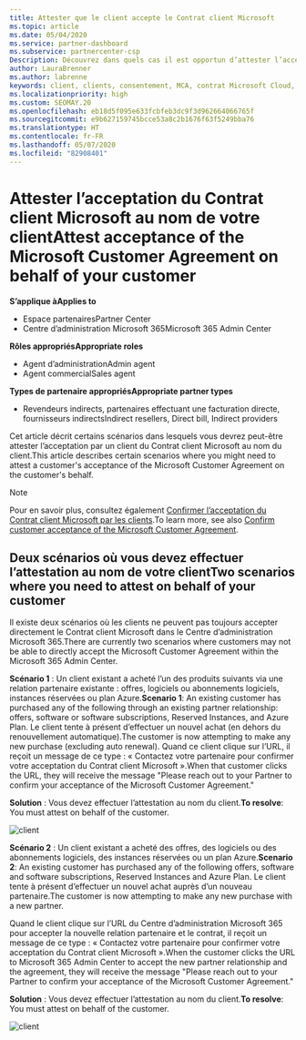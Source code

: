 ```yaml
---
title: Attester que le client accepte le Contrat client Microsoft
ms.topic: article
ms.date: 05/04/2020
ms.service: partner-dashboard
ms.subservice: partnercenter-csp
Description: Découvrez dans quels cas il est opportun d’attester l’acceptation du Contrat client Microsoft au nom de votre client.
author: LauraBrenner
ms.author: labrenne
keywords: client, clients, consentement, MCA, contrat Microsoft Cloud, Contrat client Microsoft, modèles d’accord client, attestation d’acceptation
ms.localizationpriority: high
ms.custom: SEOMAY.20
ms.openlocfilehash: eb18d5f095e633fcbfeb3dc9f3d962664066765f
ms.sourcegitcommit: e9b627159745bcce53a8c2b1676f63f5249bba76
ms.translationtype: HT
ms.contentlocale: fr-FR
ms.lasthandoff: 05/07/2020
ms.locfileid: "82908401"
---
```

# <a name="attest-acceptance-of-the-microsoft-customer-agreement-on-behalf-of-your-customer"></a><span data-ttu-id="d6e39-104">Attester l’acceptation du Contrat client Microsoft au nom de votre client</span><span class="sxs-lookup"><span data-stu-id="d6e39-104">Attest acceptance of the Microsoft Customer Agreement on behalf of your customer</span></span>

<span data-ttu-id="d6e39-105">**S’applique à**</span><span class="sxs-lookup"><span data-stu-id="d6e39-105">**Applies to**</span></span>

- <span data-ttu-id="d6e39-106">Espace partenaires</span><span class="sxs-lookup"><span data-stu-id="d6e39-106">Partner Center</span></span>
- <span data-ttu-id="d6e39-107">Centre d’administration Microsoft 365</span><span class="sxs-lookup"><span data-stu-id="d6e39-107">Microsoft 365 Admin Center</span></span>

<span data-ttu-id="d6e39-108">**Rôles appropriés**</span><span class="sxs-lookup"><span data-stu-id="d6e39-108">**Appropriate roles**</span></span>

- <span data-ttu-id="d6e39-109">Agent d’administration</span><span class="sxs-lookup"><span data-stu-id="d6e39-109">Admin agent</span></span>
- <span data-ttu-id="d6e39-110">Agent commercial</span><span class="sxs-lookup"><span data-stu-id="d6e39-110">Sales agent</span></span>

<span data-ttu-id="d6e39-111">**Types de partenaire appropriés**</span><span class="sxs-lookup"><span data-stu-id="d6e39-111">**Appropriate partner types**</span></span>

- <span data-ttu-id="d6e39-112">Revendeurs indirects, partenaires effectuant une facturation directe, fournisseurs indirects</span><span class="sxs-lookup"><span data-stu-id="d6e39-112">Indirect resellers, Direct bill, Indirect providers</span></span>

<span data-ttu-id="d6e39-113">Cet article décrit certains scénarios dans lesquels vous devrez peut-être attester l’acceptation par un client du Contrat client Microsoft au nom du client.</span><span class="sxs-lookup"><span data-stu-id="d6e39-113">This article describes certain scenarios where you might need to attest a customer's acceptance of the Microsoft Customer Agreement on the customer's behalf.</span></span>

>[!NOTE]
><span data-ttu-id="d6e39-114">Pour en savoir plus, consultez également [Confirmer l’acceptation du Contrat client Microsoft par les clients](confirm-customer-agreement.md).</span><span class="sxs-lookup"><span data-stu-id="d6e39-114">To learn more, see also [Confirm customer acceptance of the Microsoft Customer Agreement](confirm-customer-agreement.md).</span></span>

## <a name="two-scenarios-where-you-need-to-attest-on-behalf-of-your-customer"></a><span data-ttu-id="d6e39-115">Deux scénarios où vous devez effectuer l’attestation au nom de votre client</span><span class="sxs-lookup"><span data-stu-id="d6e39-115">Two scenarios where you need to attest on behalf of your customer</span></span>

<span data-ttu-id="d6e39-116">Il existe deux scénarios où les clients ne peuvent pas toujours accepter directement le Contrat client Microsoft dans le Centre d’administration Microsoft 365.</span><span class="sxs-lookup"><span data-stu-id="d6e39-116">There are currently two scenarios where customers may not be able to directly accept the Microsoft Customer Agreement within the Microsoft 365 Admin Center.</span></span>

<span data-ttu-id="d6e39-117">**Scénario 1** : Un client existant a acheté l’un des produits suivants via une relation partenaire existante : offres, logiciels ou abonnements logiciels, instances réservées ou plan Azure.</span><span class="sxs-lookup"><span data-stu-id="d6e39-117">**Scenario 1**: An existing customer has purchased any of the following through an existing partner relationship: offers, software or software subscriptions, Reserved Instances, and Azure Plan.</span></span> <span data-ttu-id="d6e39-118">Le client tente à présent d’effectuer un nouvel achat (en dehors du renouvellement automatique).</span><span class="sxs-lookup"><span data-stu-id="d6e39-118">The customer is now attempting to make any new purchase (excluding auto renewal).</span></span> <span data-ttu-id="d6e39-119">Quand ce client clique sur l’URL, il reçoit un message de ce type : « Contactez votre partenaire pour confirmer votre acceptation du Contrat client Microsoft ».</span><span class="sxs-lookup"><span data-stu-id="d6e39-119">When that customer clicks the URL, they will receive the message "Please reach out to your Partner to confirm your acceptance of the Microsoft Customer Agreement."</span></span>  

<span data-ttu-id="d6e39-120">**Solution** : Vous devez effectuer l’attestation au nom du client.</span><span class="sxs-lookup"><span data-stu-id="d6e39-120">**To resolve**: You must attest on behalf of the customer.</span></span>

![client](images/mca/accept-scenario-1.png)

<span data-ttu-id="d6e39-122">**Scénario 2** : Un client existant a acheté des offres, des logiciels ou des abonnements logiciels, des instances réservées ou un plan Azure.</span><span class="sxs-lookup"><span data-stu-id="d6e39-122">**Scenario 2**: An existing customer has purchased any of the following offers, software and software subscriptions, Reserved Instances and Azure Plan.</span></span> <span data-ttu-id="d6e39-123">Le client tente à présent d’effectuer un nouvel achat auprès d’un nouveau partenaire.</span><span class="sxs-lookup"><span data-stu-id="d6e39-123">The customer is now attempting to make any new purchase with a new partner.</span></span>

<span data-ttu-id="d6e39-124">Quand le client clique sur l’URL du Centre d’administration Microsoft 365 pour accepter la nouvelle relation partenaire et le contrat, il reçoit un message de ce type : « Contactez votre partenaire pour confirmer votre acceptation du Contrat client Microsoft ».</span><span class="sxs-lookup"><span data-stu-id="d6e39-124">When the customer clicks the URL to Microsoft 365 Admin Center to accept the new partner relationship and the agreement, they will receive the message "Please reach out to your Partner to confirm your acceptance of the Microsoft Customer Agreement."</span></span>  

<span data-ttu-id="d6e39-125">**Solution** : Vous devez effectuer l’attestation au nom du client.</span><span class="sxs-lookup"><span data-stu-id="d6e39-125">**To resolve**: You must attest on behalf of the customer.</span></span>  

![client](images/mca/accept-scenario-2.png)